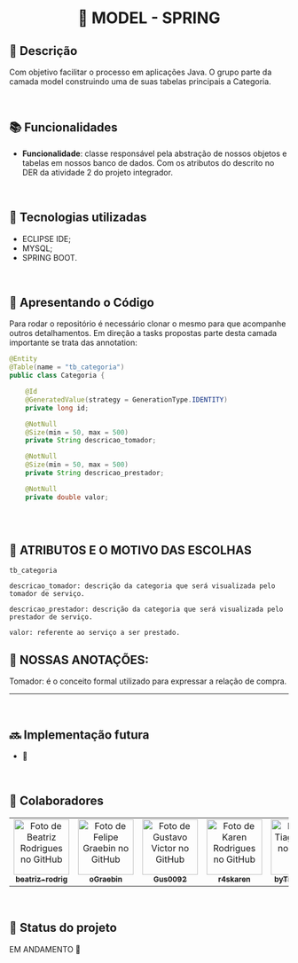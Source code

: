 <h1 align="center">🧡 MODEL - SPRING</h1>

## :memo: Descrição
Com objetivo facilitar o processo em aplicações Java. O grupo parte da camada model construindo uma de suas tabelas principais a Categoria.

<br>

## :books: Funcionalidades
* <b>Funcionalidade</b>: classe responsável pela abstração de nossos objetos e tabelas em nossos banco de dados. Com os atributos do descrito no DER da atividade 2 do projeto integrador.

<br>

## :wrench: Tecnologias utilizadas
* ECLIPSE IDE;
* MYSQL;
* SPRING BOOT.

<br>

## :rocket: Apresentando o Código
Para rodar o repositório é necessário clonar o mesmo para que acompanhe outros detalhamentos. Em direção a tasks propostas parte desta camada importante se trata das annotation:
~~~Java
@Entity
@Table(name = "tb_categoria")
public class Categoria {

	@Id
	@GeneratedValue(strategy = GenerationType.IDENTITY)
	private long id;

	@NotNull
	@Size(min = 50, max = 500)
	private String descricao_tomador;

	@NotNull
	@Size(min = 50, max = 500)
	private String descricao_prestador;

	@NotNull
	private double valor;
  
~~~

<br>

## 🚥 ATRIBUTOS E O MOTIVO DAS ESCOLHAS

```
tb_categoria

descricao_tomador: descrição da categoria que será visualizada pelo tomador de serviço.

descricao_prestador: descrição da categoria que será visualizada pelo prestador de serviço.

valor: referente ao serviço a ser prestado.

```

## 🔺 NOSSAS ANOTAÇÕES:

 Tomador: é o conceito formal utilizado para expressar a relação de compra.
<br>

<hr size = "2"</hr>

<br>

## :soon: Implementação futura
* 🚧

<br>

## :handshake: Colaboradores
<table>
  <tr>
    <td align="center">
      <a href="https://github.com/beatriz-rodrig">
        <img src="https://avatars.githubusercontent.com/u/89103950?v=4" width="100px;" alt="Foto de Beatriz Rodrigues no GitHub"/><br>
        <sub>
          <b>beatriz-rodrig</b>
        </sub>
      </a>
    </td>    
    <td align="center">
      <a href="https://github.com/oGraebin">
        <img src="https://avatars.githubusercontent.com/u/84040211?v=4" width="100px;" alt="Foto de Felipe Graebin no GitHub"/><br>
        <sub>
          <b>oGraebin</b>
        </sub>
      </a>
    </td>
    <td align="center">
      <a href="https://github.com/Gus0092">
        <img src="https://avatars.githubusercontent.com/u/88991885?v=4" width="100px;" alt="Foto de Gustavo Victor no GitHub"/><br>
        <sub>
          <b>Gus0092</b>
        </sub>
      </a>
    </td>
    <td align="center">
      <a href="http://github.com/r4skaren">
        <img src="https://avatars.githubusercontent.com/u/86742652?v=4" width="100px;" alt="Foto de Karen Rodrigues no GitHub"/><br>
        <sub>
          <b>r4skaren</b>
        </sub>
      </a>
    </td>
        <td align="center">
      <a href="https://github.com/byTiagoAssis">
        <img src="https://avatars.githubusercontent.com/u/86063887?v=4" width="100px;" alt="Foto de Tiago Assis no GitHub"/><br>
        <sub>
          <b>byTiagoAssis</b>
        </sub>
      </a>
    </td>
  </tr>
</table>

<br>

## :dart: Status do projeto
EM ANDAMENTO 🔄
